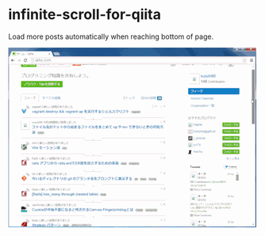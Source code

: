 # infinite-scroll-for-qiita

Load more posts automatically when reaching bottom of page.

![infinite-scroll-for-qiita](https://github.com/suzuki86/infinite-scroll-for-qiita/blob/assets/images/infinite-scroll-for-qiita.gif)
